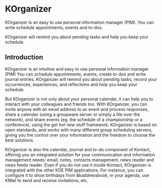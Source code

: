 # KOrganizer #

KOrganizer is an easy to use personal information manager (PIM).
You can write schedule appointments, events and to-dos.

KOrganizer will remind you about pending tasks and help you
keep your schedule.

## Introduction

KOrganizer is an intuitive and easy to use personal information manager (PIM)
You can schedule appointments, events, create to-dos and write journal entries.
KOrganizer will remind you about pending tasks, record your occurrences,
experiences, and reflections and help you keep your schedule.

But KOrganizer is not only about your personal calendar, it can help you
to interact with your colleagues and friends too.  With KOrganizer,
you can invite anyone with an email address to an event and process responses,
share a calendar (using a groupware server or simply a file over the network),
and share events (eg.  the schedule of a championship or a conference), using
the get hot new stuff framework.  KOrganizer is based on open standards,
and works with many different group scheduling servers, giving you the control
over your information and the freedom to choose the best solutions.

KOrganizer is also the calendar, journal and to-do component of Kontact,
offering you an integrated solution for your communication and information
management needs: email, notes, contacts management, news reader and
news feeds reader.  Even if you do not use it inside Kontact, KOrganizer is
integrated with the other KDE PIM applications.  For instance, you can configure
it to show birthdays from &kaddressbook; in your agenda, use KMail to send and
receive invitations, etc.


